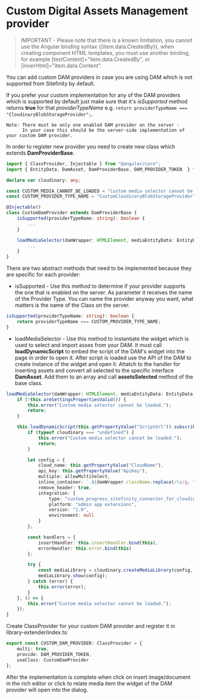 # Custom Digital Assets Management provider

> IMPORTANT - Please note that there is a known limitation, you cannot use the Angular binding syntax {{item.data.CreatedBy}}, when creating component HTML templates, you must use another binding, for example [textContent]="item.data.CreatedBy", or [innerHtml]="item.data.Content".

You can add custom DAM providers in case you are using DAM which is not supported from Sitefinity by default.

If you prefer your custom implementation for any of the DAM providers which is supported by default just make sure that it's _isSupported_ method returns **true** for that _providerTypeName_ e.g. `return providerTypeName === "CloudinaryBlobStorageProvider";`.

    Note: There must be only one enabled DAM provider on the server -
          In your case this should be the server-side implementation of your custom DAM provider.

In order to register new provider you need to create new class which extends **DamProviderBase**.
```typescript
import { ClassProvider, Injectable } from "@angular/core";
import { EntityData, DamAsset, DamProviderBase, DAM_PROVIDER_TOKEN  } from "@progress/sitefinity-adminapp-sdk/app/api/v1";

declare var cloudinary: any;

const CUSTOM_MEDIA_CANNOT_BE_LOADED = "Custom media selector cannot be loaded.";
const CUSTOM_PROVIDER_TYPE_NAME = "CustomCloudinaryBlobStorageProvider";

@Injectable()
class CustomDamProvider extends DamProviderBase {
    isSupported(providerTypeName: string): boolean {
        ...
    }

    loadMediaSelector(damWrapper: HTMLElement, mediaEntityData: EntityData, allowMultiSelect: boolean): void {
        ...
    }
}
```
There are two abstract methods that need to be implemented because they are specific for each provider:
* isSupported - Use this method to determine if your provider supports the one that is enabled on the server. As parameter it receives the name of the Provider Type. You can name the provider anyway you want, what matters is the name of the Class on the server.
```typescript
isSupported(providerTypeName: string): boolean {
	return providerTypeName === CUSTOM_PROVIDER_TYPE_NAME;
}
```
* loadMediaSelector - Use this method to instantiate the widget which is used to select and import asses from your DAM.
It must call **loadDynamicScript** to embed the script of the DAM's widget into the page in order to open it. After script is loaded use the API of the DAM to create instance of the widget and open it. Attatch to the handler for inserting assets and convert all selected to the specific interface **DamAsset**. Add them to an array and call __assetsSelected__ method of the base class.
```typescript
loadMediaSelector(damWrapper: HTMLElement, mediaEntityData: EntityData, allowMultiSelect: boolean): void {
    if (!this.areSettingsPropertiesValid()) {
        this.error("Custom media selector cannot be loaded.");
        return;
    }

    this.loadDynamicScript(this.getPropertyValue("ScriptUrl")).subscribe(() => {
        if (typeof cloudinary === "undefined") {
            this.error("Custom media selector cannot be loaded.");
            return;
        }

        let config = {
            cloud_name: this.getPropertyValue("CloudName"),
            api_key: this.getPropertyValue("ApiKey"),
            multiple: allowMultiSelect,
            inline_container: `.${damWrapper.className.replace(/\s/g, ".")}`,
            remove_header: true,
            integration: {
                type: "custom_progress_sitefinity_connector_for_cloudinary",
                platform: "admin app extensions",
                version: "1.0",
                environment: null
            }
        };

        const handlers = {
            insertHandler: this.insertHandler.bind(this),
            errorHandler: this.error.bind(this)
        };

        try {
            const mediaLibrary = cloudinary.createMediaLibrary(config, handlers);
            mediaLibrary.show(config);
        } catch (error) {
            this.error(error);
        }
    }, () => {
        this.error("Custom media selector cannot be loaded.");
    });
}
```

Create ClassProvider for your custom DAM provider and register it in library-extender/index.ts:
```typescript
export const CUSTOM_DAM_PROVIDER: ClassProvider = {
    multi: true,
    provide: DAM_PROVIDER_TOKEN,
    useClass: CustomDamProvider
};
```
After the implementation is complete when click on insert image/document in the rich editor or click to relate media item the widget of the DAM provider will open into the dialog.
